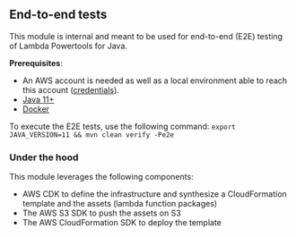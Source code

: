 ## End-to-end tests
This module is internal and meant to be used for end-to-end (E2E) testing of Lambda Powertools for Java. 

__Prerequisites__: 
- An AWS account is needed as well as a local environment able to reach this account 
([credentials](https://docs.aws.amazon.com/sdk-for-java/latest/developer-guide/credentials.html)).
- [Java 11+](https://docs.aws.amazon.com/corretto/latest/corretto-11-ug/downloads-list.html)
- [Docker](https://docs.docker.com/engine/install/)

To execute the E2E tests, use the following command: `export JAVA_VERSION=11 && mvn clean verify -Pe2e`

### Under the hood
This module leverages the following components:
- AWS CDK to define the infrastructure and synthesize a CloudFormation template and the assets (lambda function packages)
- The AWS S3 SDK to push the assets on S3
- The AWS CloudFormation SDK to deploy the template